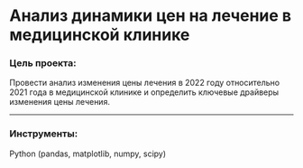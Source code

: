 # Анализ динамики цен на лечение в медицинской клинике 

### Цель проекта:

Провести анализ изменения цены лечения в 2022 году относительно 2021 года в медицинской клинике и определить ключевые драйверы изменения цены лечения. 
___

### Инструменты:

Python (pandas, matplotlib, numpy, scipy)
